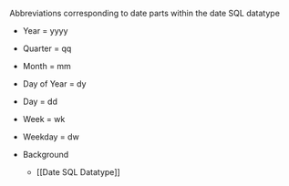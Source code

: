 Abbreviations corresponding to date parts within the date SQL datatype
- Year = yyyy
- Quarter = qq
- Month = mm
- Day of Year = dy
- Day = dd
- Week = wk
- Weekday = dw

- Background
	- [[Date SQL Datatype]]